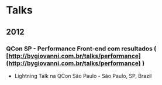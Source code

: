 Talks
=====

## 2012

### QCon SP - Performance Front-end com resultados ( [http://bygiovanni.com.br/talks/performance](http://bygiovanni.com.br/talks/performance) )
* Lightning Talk na QCon São Paulo - São Paulo, SP, Brazil